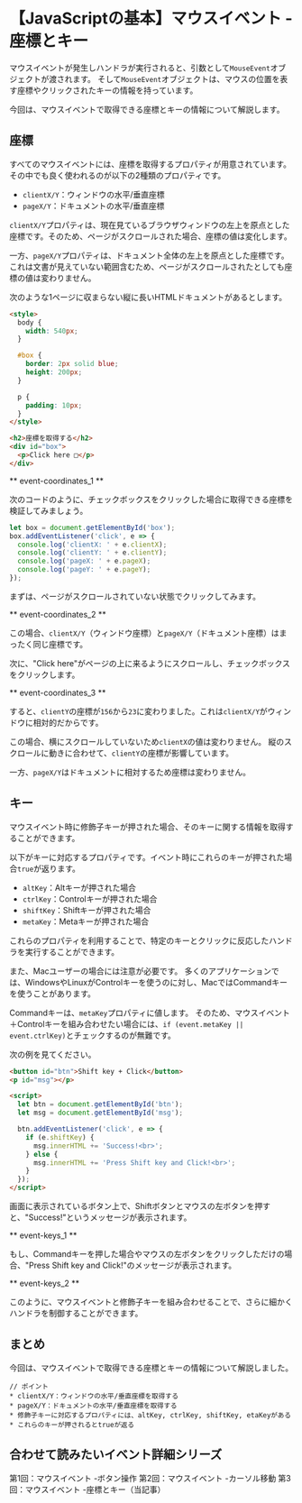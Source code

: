 # 【JavaScriptの基本】マウスイベント -座標とキー

マウスイベントが発生しハンドラが実行されると、引数として```MouseEvent```オブジェクトが渡されます。
そして```MouseEvent```オブジェクトは、マウスの位置を表す座標やクリックされたキーの情報を持っています。

今回は、マウスイベントで取得できる座標とキーの情報について解説します。

## 座標
すべてのマウスイベントには、座標を取得するプロパティが用意されています。
その中でも良く使われるのが以下の2種類のプロパティです。

* ```clientX/Y```：ウィンドウの水平/垂直座標
* ```pageX/Y```：ドキュメントの水平/垂直座標

```clientX/Y```プロパティは、現在見ているブラウザウィンドウの左上を原点とした座標です。そのため、ページがスクロールされた場合、座標の値は変化します。

一方、```pageX/Y```プロパティは、ドキュメント全体の左上を原点とした座標です。これは文書が見えていない範囲含むため、ページがスクロールされたとしても座標の値は変わりません。

次のような1ページに収まらない縦に長いHTMLドキュメントがあるとします。
```html
<style>
  body {
    width: 540px;
  }

  #box {
    border: 2px solid blue;
    height: 200px;
  }

  p {
    padding: 10px;
  }
</style>

<h2>座標を取得する</h2>
<div id="box">
  <p>Click here □</p>
</div>
 ```

** event-coordinates_1 **

次のコードのように、チェックボックスをクリックした場合に取得できる座標を検証してみましょう。
```javascript
let box = document.getElementById('box');
box.addEventListener('click', e => {
  console.log('clientX: ' + e.clientX);
  console.log('clientY: ' + e.clientY);
  console.log('pageX: ' + e.pageX);
  console.log('pageY: ' + e.pageY);
});  
```

まずは、ページがスクロールされていない状態でクリックしてみます。

** event-coordinates_2 **

この場合、```clientX/Y```（ウィンドウ座標）と```pageX/Y```（ドキュメント座標）はまったく同じ座標です。

次に、"Click here"がページの上に来るようにスクロールし、チェックボックスをクリックします。

** event-coordinates_3 **

すると、```clientY```の座標が```156```から```23```に変わりました。これは```clientX/Y```がウィンドウに相対的だからです。

この場合、横にスクロールしていないため```clientX```の値は変わりません。
縦のスクロールに動きに合わせて、```clientY```の座標が影響しています。

一方、```pageX/Y```はドキュメントに相対するため座標は変わりません。

## キー
マウスイベント時に修飾子キーが押された場合、そのキーに関する情報を取得することができます。

以下がキーに対応するプロパティです。イベント時にこれらのキーが押された場合```true```が返ります。

* ```altKey```：Altキーが押された場合
* ```ctrlKey```：Controlキーが押された場合
* ```shiftKey```：Shiftキーが押された場合
* ```metaKey```：Metaキーが押された場合

これらのプロパティを利用することで、特定のキーとクリックに反応したハンドラを実行することができます。

また、Macユーザーの場合には注意が必要です。
多くのアプリケーションでは、WindowsやLinuxがControlキーを使うのに対し、MacではCommandキーを使うことがあります。

Commandキーは、```metaKey```プロパティに値します。
そのため、マウスイベント＋Controlキーを組み合わせたい場合には、```if (event.metaKey || event.ctrlKey)```とチェックするのが無難です。

次の例を見てください。
```html
<button id="btn">Shift key + Click</button>
<p id="msg"></p>

<script>
  let btn = document.getElementById('btn');
  let msg = document.getElementById('msg');

  btn.addEventListener('click', e => {
    if (e.shiftKey) {
      msg.innerHTML += 'Success!<br>';
    } else {
      msg.innerHTML += 'Press Shift key and Click!<br>';
    }
  });
</script>
```

画面に表示されているボタン上で、Shiftボタンとマウスの左ボタンを押すと、"Success!"というメッセージが表示されます。

** event-keys_1 **

もし、Commandキーを押した場合やマウスの左ボタンをクリックしただけの場合、"Press Shift key and Click!"のメッセージが表示されます。

** event-keys_2 **

このように、マウスイベントと修飾子キーを組み合わせることで、さらに細かくハンドラを制御することができます。

## まとめ
今回は、マウスイベントで取得できる座標とキーの情報について解説しました。

```plain
// ポイント
* clientX/Y：ウィンドウの水平/垂直座標を取得する
* pageX/Y：ドキュメントの水平/垂直座標を取得する
* 修飾子キーに対応するプロパティには、altKey, ctrlKey, shiftKey, etaKeyがある
* これらのキーが押されるとtrueが返る
```

## 合わせて読みたいイベント詳細シリーズ
第1回：マウスイベント -ボタン操作
第2回：マウスイベント -カーソル移動
第3回：マウスイベント -座標とキー（当記事）

